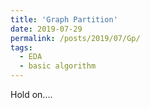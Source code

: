 ```yaml
---
title: 'Graph Partition'
date: 2019-07-29
permalink: /posts/2019/07/Gp/
tags:
  - EDA
  - basic algorithm
---
```


Hold on....
